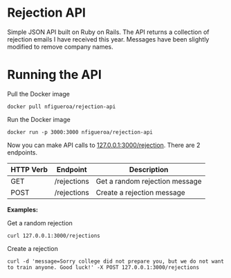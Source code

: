 # Rejection API

Simple JSON API built on Ruby on Rails. The API returns a collection of rejection emails I have received this year. Messages have been slightly modified to remove company names.

# Running the API

Pull the Docker image

```
docker pull nfigueroa/rejection-api
```

Run the Docker image

```
docker run -p 3000:3000 nfigueroa/rejection-api
```

Now you can make API calls to [127.0.0.1:3000/rejection](http://127.0.0.1:3000/rejection). There are 2 endpoints.

| HTTP Verb | Endpoint   | Description                    |
|-----------|------------|--------------------------------|
| GET       | /rejections | Get a random rejection message |
| POST      | /rejections | Create a rejection message     |

**Examples:**

Get a random rejection
```
curl 127.0.0.1:3000/rejections
```

Create a rejection
```
curl -d 'message=Sorry college did not prepare you, but we do not want to train anyone. Good luck!' -X POST 127.0.0.1:3000/rejections
```
